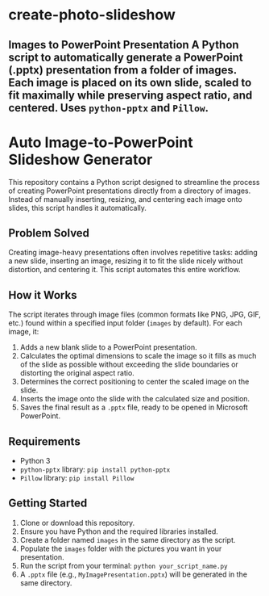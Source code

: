 # create-photo-slideshow
## Images to PowerPoint Presentation  A Python script to automatically generate a PowerPoint (.pptx) presentation from a folder of images. Each image is placed on its own slide, scaled to fit maximally while preserving aspect ratio, and centered. Uses `python-pptx` and `Pillow`.

# Auto Image-to-PowerPoint Slideshow Generator

This repository contains a Python script designed to streamline the process of creating PowerPoint presentations directly from a directory of images. Instead of manually inserting, resizing, and centering each image onto slides, this script handles it automatically.

## Problem Solved

Creating image-heavy presentations often involves repetitive tasks: adding a new slide, inserting an image, resizing it to fit the slide nicely without distortion, and centering it. This script automates this entire workflow.

## How it Works

The script iterates through image files (common formats like PNG, JPG, GIF, etc.) found within a specified input folder (`images` by default). For each image, it:

1.  Adds a new blank slide to a PowerPoint presentation.
2.  Calculates the optimal dimensions to scale the image so it fills as much of the slide as possible without exceeding the slide boundaries or distorting the original aspect ratio.
3.  Determines the correct positioning to center the scaled image on the slide.
4.  Inserts the image onto the slide with the calculated size and position.
5.  Saves the final result as a `.pptx` file, ready to be opened in Microsoft PowerPoint.

## Requirements

* Python 3
* `python-pptx` library: `pip install python-pptx`
* `Pillow` library: `pip install Pillow`

## Getting Started

1.  Clone or download this repository.
2.  Ensure you have Python and the required libraries installed.
3.  Create a folder named `images` in the same directory as the script.
4.  Populate the `images` folder with the pictures you want in your presentation.
5.  Run the script from your terminal: `python your_script_name.py`
6.  A `.pptx` file (e.g., `MyImagePresentation.pptx`) will be generated in the same directory.